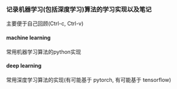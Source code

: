 ### 记录机器学习(包括深度学习)算法的学习实现以及笔记
主要便于自己回顾(Ctrl-c, Ctrl-v)

#### machine learning
常用机器学习算法的python实现
#### deep learning
常用深度学习算法的实现(有可能基于 pytorch, 有可能基于 tensorflow)